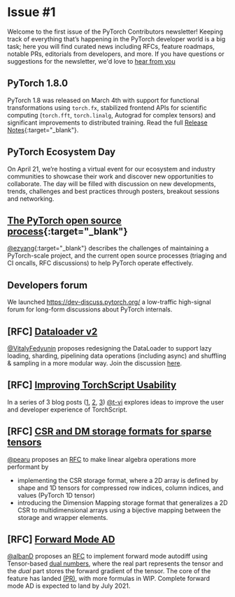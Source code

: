 
# Issue \#1

Welcome to the first issue of the PyTorch Contributors newsletter! Keeping track of everything that’s happening in the PyTorch developer world is a big task; here you will find curated news including RFCs, feature roadmaps, notable PRs, editorials from developers, and more. If you have questions or suggestions for the newsletter, we'd love to [hear from you](https://forms.gle/2KApHZa3oDHuAQ288)

## PyTorch 1.8.0

PyTorch 1.8 was released on March 4th with support for functional transformations using `torch.fx`, stabilized frontend APIs for scientific computing (`torch.fft`, `torch.linalg`, Autograd for complex tensors) and significant improvements to distributed training. Read the full [Release Notes](https://github.com/pytorch/pytorch/releases/tag/v1.8.0){:target="_blank"}.

## PyTorch Ecosystem Day

On April 21, we’re hosting a virtual event for our ecosystem and industry communities to showcase their work and discover new opportunities to collaborate. The day will be filled with discussion on new developments, trends, challenges and best practices through posters, breakout sessions and networking. 

## [The PyTorch open source process](http://blog.ezyang.com/2021/01/pytorch-open-source-process/){:target="_blank"}

[@ezyang](https://github.com/ezyang){:target="_blank"} describes the challenges of maintaining a PyTorch-scale project, and the current open source processes (triaging and CI oncalls, RFC discussions) to help PyTorch operate effectively.

## Developers forum

We launched https://dev-discuss.pytorch.org/ a low-traffic high-signal forum for long-form discussions about PyTorch internals.

## [RFC] [Dataloader v2](https://github.com/pytorch/pytorch/issues/49440)

[@VitalyFedyunin](https://github.com/VitalyFedyunin) proposes redesigning the DataLoader to support lazy loading, sharding, pipelining data operations (including async) and shuffling & sampling in a more modular way. Join the discussion [here](https://github.com/pytorch/pytorch/issues/49440).

## [RFC] [Improving TorchScript Usability](https://dev-discuss.pytorch.org/t/torchscript-usability/55)

In a series of 3 blog posts ([1](https://lernapparat.de/scripttorch/), [2](https://lernapparat.de/jit-python-graphops/), [3](https://lernapparat.de/jit-fallback/)) [@t-vi](https://github.com/t-vi) explores ideas to improve the user and developer experience of TorchScript.

## [RFC] [CSR and DM storage formats for sparse tensors](https://github.com/pytorch/rfcs/pull/13)

[@pearu](https://github.com/pearu) proposes an [RFC](https://github.com/pytorch/rfcs/pull/13) to make linear algebra operations more performant by

- implementing the CSR storage format, where a 2D array is defined by shape and 1D tensors for compressed row indices, column indices, and values (PyTorch 1D tensor)
- introducing the Dimension Mapping storage format that generalizes a 2D CSR to multidimensional arrays using a bijective mapping between the storage and wrapper elements.

## [RFC] [Forward Mode AD](https://github.com/pytorch/rfcs/pull/11)

[@albanD](https://github.com/albanD) proposes an [RFC](https://github.com/pytorch/rfcs/pull/11) to implement forward mode autodiff using Tensor-based [dual numbers](https://blog.demofox.org/2014/12/30/dual-numbers-automatic-differentiation/), where the real part represents the tensor and the *dual* part stores the forward gradient of the tensor. The core of the feature has landed [(PR)](https://github.com/pytorch/pytorch/pull/49734), with more formulas in WIP. Complete forward mode AD is expected to land by July 2021.
